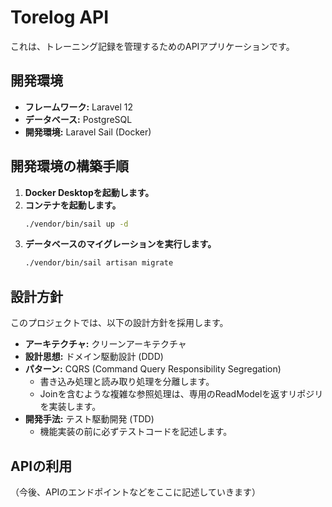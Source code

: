 # Torelog API

これは、トレーニング記録を管理するためのAPIアプリケーションです。

## 開発環境

- **フレームワーク:** Laravel 12
- **データベース:** PostgreSQL
- **開発環境:** Laravel Sail (Docker)

## 開発環境の構築手順

1. **Docker Desktopを起動します。**
2. **コンテナを起動します。**
   ```bash
   ./vendor/bin/sail up -d
   ```
3. **データベースのマイグレーションを実行します。**
   ```bash
   ./vendor/bin/sail artisan migrate
   ```

## 設計方針

このプロジェクトでは、以下の設計方針を採用します。

- **アーキテクチャ:** クリーンアーキテクチャ
- **設計思想:** ドメイン駆動設計 (DDD)
- **パターン:** CQRS (Command Query Responsibility Segregation)
  - 書き込み処理と読み取り処理を分離します。
  - Joinを含むような複雑な参照処理は、専用のReadModelを返すリポジリを実装します。
- **開発手法:** テスト駆動開発 (TDD)
  - 機能実装の前に必ずテストコードを記述します。

## APIの利用

（今後、APIのエンドポイントなどをここに記述していきます）